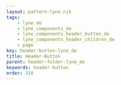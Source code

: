 ```yaml
---
layout: pattern-lyne.njk
tags: 
    - lyne_de
    - lyne_components_de
    - lyne_components_header_button_de
    - lyne_components_header_children_de
    - page
key: header-button-lyne_de
title: Header-Button
parent: header-folder-lyne_de
keywords: header-button
order: 310
---
```

